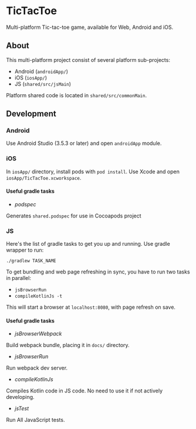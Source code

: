 # TicTacToe

Multi-platform Tic-tac-toe game, available for Web, Android and iOS. 


## About

This multi-platform project consist of several platform sub-projects:

- Android (`androidApp/`)
- iOS (`iosApp/`)
- JS (`shared/src/jsMain`)

Platform shared code is located in `shared/src/commonMain`.


## Development


### Android

Use Android Studio (3.5.3 or later) and open `androidApp` module. 

### iOS

In `iosApp/` directory, install pods with `pod install`.
Use Xcode and open `iosApp/TicTacToe.xcworkspace`.

#### Useful gradle tasks

- *podspec*

Generates `shared.podspec` for use in Cocoapods project
 

### JS

Here's the list of gradle tasks to get you up and running. Use gradle wrapper to run:

`./gradlew TASK_NAME`

To get bundling and web page refreshing in sync, you have to run two tasks in parallel:

- `jsBrowserRun`
- `compileKotlinJs -t`

This will start a browser at `localhost:8080`, with page refresh on save.


#### Useful gradle tasks

- *jsBrowserWebpack* 

Build webpack bundle, placing it in `docs/` directory.

- *jsBrowserRun*

Run webpack dev server.

- *compileKotlinJs*

Compiles Kotlin code in JS code. No need to use it if not actively developing.

- *jsTest*

Run All JavaScript tests.
 
 
 
